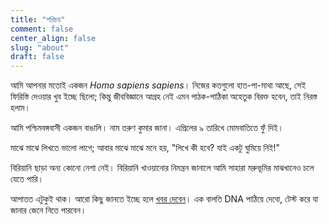 ```yaml
---
title: "পরিচয়"
comment: false
center_align: false
slug: "about"
draft: false
---
```


আমি আপনার মতোই একজন *Homo sapiens sapiens*। নিজের কতগুলো হাত-পা-মাথা আছে, সেই ফিরিস্তি দেওয়ার খুব ইচ্ছে ছিলো; 
কিন্তু জীববিজ্ঞানে আগ্রহ নেই এমন পাঠক-পাঠিকা অহেতুক বিরক্ত হবেন, তাই নিরস্ত হলাম।

আমি পশ্চিমবঙ্গবাসী একজন বাঙালি। নাম তরুণ কুমার জানা। এপ্রিলের ৯ তারিখে মোমবাতিতে ফুঁ দিই।

মাঝে মাঝে লিখতে ভালো লাগে; আবার মাঝে মাঝে মনে হয়, "লিখে কী হবে? যাই একটু ঘুমিয়ে নিই!"

বিরিয়ানি ছাড়া অন্য কোনো নেশা নেই। বিরিয়ানি খাওয়ানোর নিমন্ত্রন জানালে আমি সাহারা মরুভূমির মাঝখানেও চলে যেতে 
পারি।

আপাতত এটুকুই থাক। আরো কিছু জানতে ইচ্ছে হলে [খবর দেবেন](/bengali/contact/)। এক বালতি DNA পাঠিয়ে দেবো, টেস্ট করে 
যা জানার জেনে নিতে পারবেন।